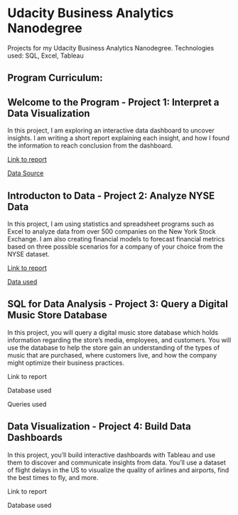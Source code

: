 # Udacity Business Analytics Nanodegree
Projects for my Udacity Business Analytics Nanodegree. 
Technologies used: SQL, Excel, Tableau

## Program Curriculum:
## Welcome to the Program - Project 1: Interpret a Data Visualization
In this project, I am exploring an interactive data dashboard to uncover insights. I am writing a short report explaining each insight, and how I found the information to reach conclusion from the dashboard.

[Link to report](https://github.com/Elmasri-Fathallah/Business-Intelligence/blob/main/Interpret-Data-Visualization/Interpret%20Data%20Visualization.pdf)

[Data Source](https://public.tableau.com/views/MakeoverMonday34Malaria_0/MalariainAfrica?:embed=y&:showVizHome=no&:display_count=y&:display_static_image=y&:bootstrapWhenNotified=true)

## Introducton to Data - Project 2: Analyze NYSE Data
In this project, I am using statistics and spreadsheet programs such as Excel to analyze data from over 500 companies on the New York Stock Exchange. I am also creating financial models to forecast financial metrics based on three possible scenarios for a company of your choice from the NYSE dataset.

[Link to report](https://github.com/Elmasri-Fathallah/Business-Intelligence/blob/main/Analyze%20NYSE%20Data/NYSE%20Data%20Project%20Presentation.pdf)

[Data used](https://github.com/Elmasri-Fathallah/Business-Intelligence/blob/main/Analyze%20NYSE%20Data/projectdata-nyse.csv)

## SQL for Data Analysis - Project 3: Query a Digital Music Store Database
In this project, you will query a digital music store database which holds information regarding the store’s media, employees, and customers. You will use the database to help the store gain an understanding of the types of music that are purchased, where customers live, and how the company might optimize their business practices.

Link to report

Database used

Queries used

## Data Visualization - Project 4: Build Data Dashboards
In this project, you’ll build interactive dashboards with Tableau and use them to discover and communicate insights from data. You’ll use a dataset of flight delays in the US to visualize the quality of airlines and airports, find the best times to fly, and more.

Link to report

Database used
